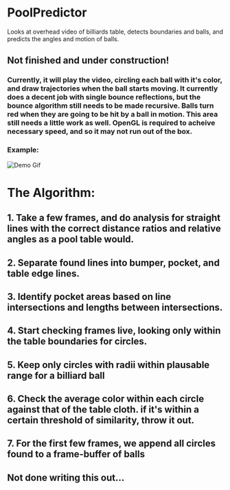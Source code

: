 # PoolPredictor
Looks at overhead video of billiards table, detects boundaries and balls, and predicts the angles and motion of balls. 

## Not finished and under construction!
### Currently, it will play the video, circling each ball with it's color, and draw trajectories when the ball starts moving. It currently does a decent job with single bounce reflections, but the bounce algorithm still needs to be made recursive. Balls turn red when they are going to be hit by a ball in motion. This area still needs a little work as well. OpenGL is required to acheive necessary speed, and so it may not run out of the box.

### Example:
![Demo Gif](/doc_resources/PoolGif1.gif)


# The Algorithm:
## 1. Take a few frames, and do analysis for straight lines with the correct distance ratios and relative angles as a pool table would.
## 2. Separate found lines into bumper, pocket, and table edge lines.
## 3. Identify pocket areas based on line intersections and lengths between intersections.
## 4. Start checking frames live, looking only within the table boundaries for circles.
## 5. Keep only circles with radii within plausable range for a billiard ball
## 6. Check the average color within each circle against that of the table cloth. if it's within a certain threshold of similarity, throw it out.
## 7. For the first few frames, we append all circles found to a frame-buffer of balls
## Not done writing this out...
